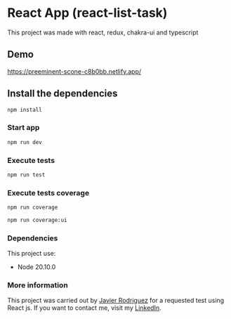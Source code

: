 # React App (react-list-task)

This project was made with react, redux, chakra-ui and typescript

## Demo

https://preeminent-scone-c8b0bb.netlify.app/

## Install the dependencies

```bash
npm install
```

### Start app

```bash
npm run dev
```

### Execute tests

```bash
npm run test
```

### Execute tests coverage

```bash
npm run coverage
```

```bash
npm run coverage:ui
```

### Dependencies

This project use:

- Node 20.10.0

### More information

This project was carried out by [Javier Rodriguez](https://github.com/xjavierx1995) for a requested test using React js. If you want to contact me, visit my [LinkedIn](https://www.linkedin.com/in/javier-rodr%C3%ADguez-93a61619a/).
